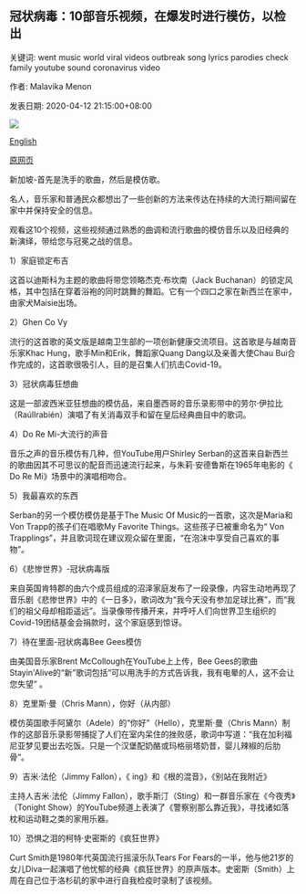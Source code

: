 ## 冠状病毒：10部音乐视频，在爆发时进行模仿，以检出

关键词: went music world viral videos outbreak song lyrics parodies check family youtube sound coronavirus video

作者: Malavika Menon

发表日期: 2020-04-12 21:15:00+08:00

![](https://www.straitstimes.com/sites/default/files/styles/x_large/public/articles/2020/04/12/yq-c4-12042020.jpg?itok=9lg_qZZk)

[English](Coronavirus%3A%2010%20music%20videos%2C%20parodies%20on%20the%20outbreak%20to%20check%20out.md)

[原网页](https://www.straitstimes.com/singapore/coronavirus-10-music-videos-parodies-on-the-outbreak-to-check-out)

新加坡-首先是洗手的歌曲，然后是模仿歌。

名人，音乐家和普通民众都想出了一些创新的方法来传达在持续的大流行期间留在家中并保持安全的信息。

观看这10个视频，这些视频通过熟悉的曲调和流行歌曲的模仿音乐以及旧经典的新演绎，带给您与冠冕之战的信息。

1）家庭锁定布吉

这首以迪斯科为主题的歌曲将带您领略杰克·布坎南（Jack Buchanan）的锁定风格，其中包括在穿着浴袍的同时跳舞的舞蹈。它有一个四口之家在新西兰在家中，由家犬Maisie出场。

2）Ghen Co Vy

流行的这首歌的英文版是越南卫生部的一项创新健康交流项目。这首歌是与越南音乐家Khac Hung，歌手Min和Erik，舞蹈家Quang Dang以及亲善大使Chau Bui合作完成的，这首歌很吸引人，目的是召集人们抗击Covid-19。

3）冠状病毒狂想曲

这是一部波西米亚狂想曲的模仿品，来自墨西哥的音乐录影带中的劳尔·伊拉比（RaúlIrabién）演唱了有关消毒双手和留在皇后经典曲目中的歌词。

4）Do Re Mi-大流行的声音

音乐之声的音乐模仿有几种，但YouTube用户Shirley Serban的这首来自新西兰的歌曲因其不可思议的配音而迅速流行起来，与朱莉·安德鲁斯在1965年电影的《 Do Re Mi》场景中的演唱相吻合。

5）我最喜欢的东西

Serban的另一个模仿模仿是基于The Music Of Music的一首歌，这次是Maria和Von Trapp的孩子们在唱歌My Favorite Things。这些孩子已被重命名为“ Von Trapplings”，并且歌词现在建议观众留在里面，“在泡沫中享受自己喜欢的事物”。

6）《悲惨世界》-冠状病毒版

来自英国肯特郡的由六个成员组成的沼泽家庭发布了一段录像，内容生动地再现了音乐剧《悲惨世界》中的《一日多》，歌词改为“我今天没有参加足球比赛”，而“我们的祖父母却相距遥远”。当录像带传播开来，并呼吁人们向世界卫生组织的Covid-19团结基金会捐款时，这个家庭感到惊讶。

7）待在里面-冠状病毒Bee Gees模仿

由美国音乐家Brent McCollough在YouTube上上传，Bee Gees的歌曲Stayin'Alive的“新”歌词包括“可以用洗手的方式告诉我，我有电晕的人，这不会让您失望” 。

8）克里斯·曼（Chris Mann），你好（从内部）

模仿英国歌手阿黛尔（Adele）的“你好”（Hello），克里斯·曼（Chris Mann）制作的这部音乐录影带捕捉了人们在室内呆住的挫败感，歌词中写道：“我在加利福尼亚梦见要出去吃饭。只是一个汉堡配奶酪或玛格丽塔奶昔，婴儿辣椒的后肋骨”。

9）吉米·法伦（Jimmy Fallon），《 ing》和《根的混音》，《别站在我附近》

主持人吉米·法伦（Jimmy Fallon），歌手斯汀（Sting）和一群音乐家在《今夜秀》（Tonight Show）的YouTube频道上表演了《警察别那么靠近我》，寻找诸如落枕和运动鞋之类的家用乐器。

10）恐惧之泪的柯特·史密斯的《疯狂世界》

Curt Smith是1980年代英国流行摇滚乐队Tears For Fears的一半，他与他21岁的女儿Diva一起演唱了他忧郁的经典《疯狂世界》的原声版本。史密斯（Smith）上周在自己位于洛杉矶的家中进行自我检疫时录制了该视频。
